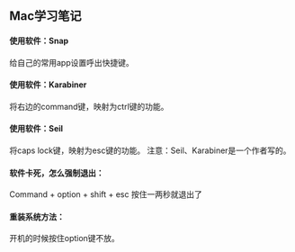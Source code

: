 ## Mac学习笔记

#### 使用软件：Snap
给自己的常用app设置呼出快捷键。

#### 使用软件：Karabiner
将右边的command键，映射为ctrl键的功能。

#### 使用软件：Seil
将caps lock键，映射为esc键的功能。
注意：Seil、Karabiner是一个作者写的。

#### 软件卡死，怎么强制退出：
Command + option + shift + esc 按住一两秒就退出了

#### 重装系统方法：
开机的时候按住option键不放。